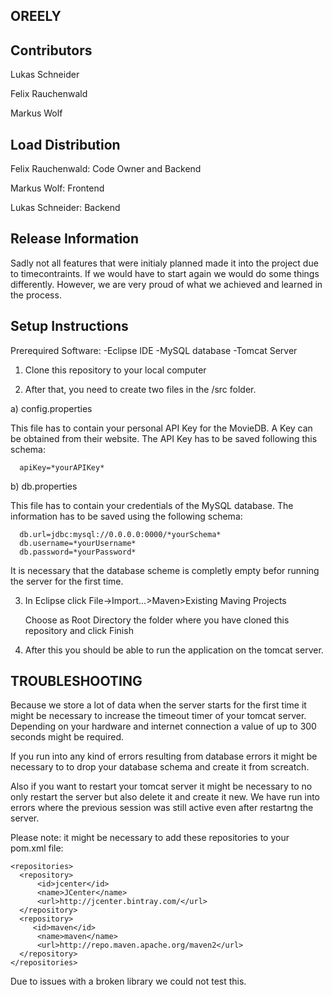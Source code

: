 ## OREELY

## Contributors
Lukas Schneider

Felix Rauchenwald

Markus Wolf


## Load Distribution
Felix Rauchenwald: Code Owner and Backend

Markus Wolf: Frontend

Lukas Schneider: Backend


## Release Information
Sadly not all features that were initialy planned made it into the project due to timecontraints. If we would have to start again we would do some things differently. However, we are very proud of what we achieved and learned in the process.

## Setup Instructions
Prerequired Software:
-Eclipse IDE
-MySQL database
-Tomcat Server

1) Clone this repository to your local computer

2) After that, you need to create two files in the /src folder.

  a) config.properties
  
  This file has to contain your personal API Key for the MovieDB. A Key can be obtained from their website.
  The API Key has to be saved following this schema: 
      
      apiKey=*yourAPIKey*
      
  b) db.properties
  
  This file has to contain your credentials of the MySQL database. 
  The information has to be saved using the following schema:
      
      db.url=jdbc:mysql://0.0.0.0:0000/*yourSchema*
      db.username=*yourUsername*
      db.password=*yourPassword*
      
  It is necessary that the database scheme is completly empty befor running the server for the first time.
      
3) In Eclipse click File->Import...>Maven>Existing Maving Projects

      Choose as Root Directory the folder where you have cloned this repository and click Finish
           
4) After this you should be able to run the application on the tomcat server.

## TROUBLESHOOTING

Because we store a lot of data when the server starts for the first time it might be necessary to increase the timeout timer of your tomcat server. Depending on your hardware and internet connection a value of up to 300 seconds might be required.

If you run into any kind of errors resulting from database errors it might be necessary to to drop your database schema and create it from screatch.

Also if you want to restart your tomcat server it might be necessary to no only restart the server but also delete it and create it new. We have run into errors where the previous session was still active even after restartng the server.

Please note: it might be necessary to add these repositories to your pom.xml file:

    <repositories>
      <repository>
          <id>jcenter</id>
          <name>JCenter</name>
          <url>http://jcenter.bintray.com/</url>
      </repository>
      <repository>
         <id>maven</id>
          <name>maven</name>
          <url>http://repo.maven.apache.org/maven2</url>
      </repository>
    </repositories>

Due to issues with a broken library we could not test this.
